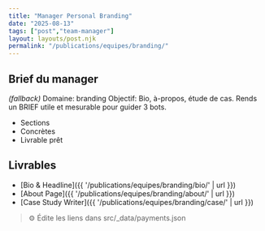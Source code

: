```yaml
---
title: "Manager Personal Branding"
date: "2025-08-13"
tags: ["post","team-manager"]
layout: layouts/post.njk
permalink: "/publications/equipes/branding/"
---
```

## Brief du manager

*(fallback)* Domaine: branding
Objectif: Bio, à-propos, étude de cas.
Rends un BRIEF utile et mesurable pour guider 3 bots.

- Sections
- Concrètes
- Livrable prêt

## Livrables
- [Bio & Headline]({{ '/publications/equipes/branding/bio/' | url }})
- [About Page]({{ '/publications/equipes/branding/about/' | url }})
- [Case Study Writer]({{ '/publications/equipes/branding/case/' | url }})

> ⚙️ Édite les liens dans src/_data/payments.json
